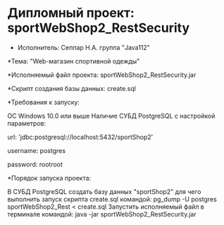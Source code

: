 # Дипломный проект: sportWebShop2_RestSecurity
* Исполнитель: Сеппар Н.А. группа "Java112"

*Тема: "Web-магазин спортивной одежды"

*Исполняемый файл проекта: sportWebShop2_RestSecurity.jar

*Скрипт создания базы данных: create.sql

*Требования к запуску:

OC Windows 10.0 или выше
Наличие СУБД PostgreSQL с настройкой параметров:

url: 'jdbc:postgresql://localhost:5432/sportShop2'

username: postgres

password: rootroot

*Порядок запуска проекта:

В СУБД PostgreSQL создать базу данных "sportShop2" для чего выполнить запуск скрипта create.sql командой:
pg_dump -U postgres sportWebShop2_Rest < create.sql
Запустить исполняемый файл в терминале командой: java -jar sportWebShop2_RestSecurity.jar
